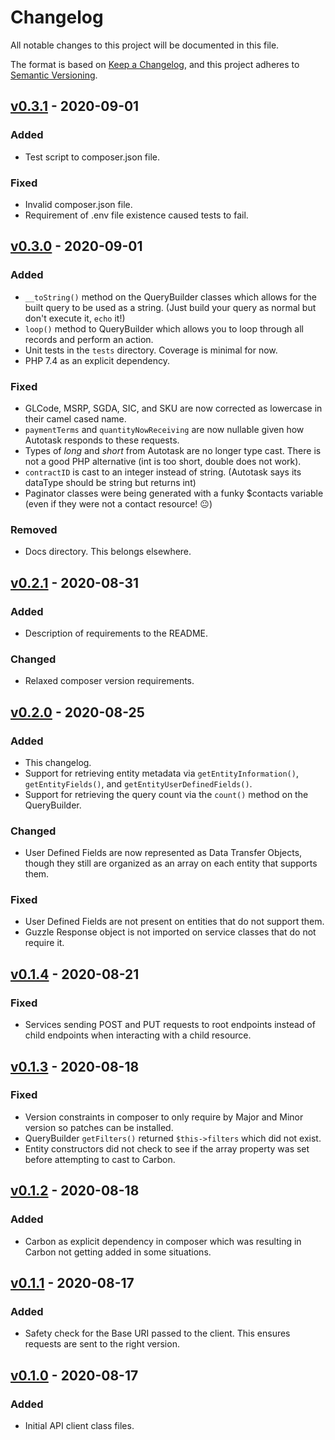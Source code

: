 # Changelog
All notable changes to this project will be documented in this file.

The format is based on [Keep a Changelog](https://keepachangelog.com/en/1.0.0/),
and this project adheres to [Semantic Versioning](https://semver.org/spec/v2.0.0.html).

## [v0.3.1] - 2020-09-01

### Added
- Test script to composer.json file.

### Fixed
- Invalid composer.json file.
- Requirement of .env file existence caused tests to fail.

## [v0.3.0] - 2020-09-01

### Added
- `__toString()` method on the QueryBuilder classes which allows for the built query to be used as a string. (Just build your query as normal but don't execute it, `echo` it!)
- `loop()` method to QueryBuilder which allows you to loop through all records and perform an action.
- Unit tests in the `tests` directory. Coverage is minimal for now.
- PHP 7.4 as an explicit dependency.

### Fixed
- GLCode, MSRP, SGDA, SIC, and SKU are now corrected as lowercase in their camel cased name.
- `paymentTerms` and `quantityNowReceiving` are now nullable given how Autotask responds to these requests.
- Types of _long_ and _short_ from Autotask are no longer type cast. There is not a good PHP alternative (int is too short, double does not work).
- `contractID` is cast to an integer instead of string. (Autotask says its dataType should be string but returns int)
- Paginator classes were being generated with a funky $contacts variable (even if they were not a contact resource! :neutral_face:)

### Removed
- Docs directory. This belongs elsewhere.

## [v0.2.1] - 2020-08-31

### Added
- Description of requirements to the README.

### Changed
- Relaxed composer version requirements.

## [v0.2.0] - 2020-08-25
### Added
- This changelog.
- Support for retrieving entity metadata via `getEntityInformation()`, `getEntityFields()`, and `getEntityUserDefinedFields()`.
- Support for retrieving the query count via the `count()` method on the QueryBuilder.

### Changed
- User Defined Fields are now represented as Data Transfer Objects, though they still are organized as an array on each entity that supports them.

### Fixed
- User Defined Fields are not present on entities that do not support them.
- Guzzle Response object is not imported on service classes that do not require it.

## [v0.1.4] - 2020-08-21
### Fixed
- Services sending POST and PUT requests to root endpoints instead of child endpoints when interacting with a child resource.

## [v0.1.3] - 2020-08-18
### Fixed
- Version constraints in composer to only require by Major and Minor version so patches can be installed.
- QueryBuilder `getFilters()` returned `$this->filters` which did not exist.
- Entity constructors did not check to see if the array property was set before attempting to cast to Carbon.

## [v0.1.2] - 2020-08-18
### Added
- Carbon as explicit dependency in composer which was resulting in Carbon not getting added in some situations.

## [v0.1.1] - 2020-08-17
### Added
- Safety check for the Base URI passed to the client. This ensures requests are sent to the right version.

## [v0.1.0] - 2020-08-17
### Added
- Initial API client class files.

[v0.3.1]: https://github.com/Anteris-Dev/autotask-client/compare/v0.3.0...v0.3.1
[v0.3.0]: https://github.com/Anteris-Dev/autotask-client/compare/v0.2.1...v0.3.0
[v0.2.1]: https://github.com/Anteris-Dev/autotask-client/compare/v0.2.0...v0.2.1
[v0.2.0]: https://github.com/Anteris-Dev/autotask-client/compare/v0.1.4...v0.2.0
[v0.1.4]: https://github.com/Anteris-Dev/autotask-client/compare/v0.1.3...v0.1.4
[v0.1.3]: https://github.com/Anteris-Dev/autotask-client/compare/v0.1.2...v0.1.3
[v0.1.2]: https://github.com/Anteris-Dev/autotask-client/compare/v0.1.1...v0.1.2
[v0.1.1]: https://github.com/Anteris-Dev/autotask-client/compare/v0.1.0...v0.1.1
[v0.1.0]: https://github.com/Anteris-Dev/autotask-client/releases/tag/v0.1.0

